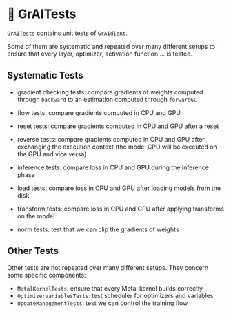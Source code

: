 # 👷 GrAITests

[`GrAITests`](../../Tests/GrAITests) contains unit tests of `GrAIdient`. 

Some of them are systematic and repeated over many different setups to ensure 
that every layer, optimizer, activation function ... is tested.

## Systematic Tests

- gradient checking tests: compare gradients of weights 
  computed through `backward` to an estimation computed through `forwardGC`
  
- flow tests: compare gradients computed in CPU and GPU

- reset tests: compare gradients computed in CPU and GPU after a reset

- reverse tests: compare gradients computed in CPU and GPU after exchanging 
  the execution context 
  (the model CPU will be executed on the GPU and vice versa)
  
- inference tests: compare loss in CPU and GPU during the inference phase

- load tests: compare loss in CPU and GPU after loading models from the disk

- transform tests: compare loss in CPU and GPU after applying transforms on 
  the model
  
- norm tests: test that we can clip the gradients of weights

## Other Tests 

Other tests are not repeated over many different setups. 
They concern some specific components:

- `MetalKernelTests`: ensure that every Metal kernel builds correctly
- `OptimizerVariablesTests`: test scheduler for optimizers and variables
- `UpdateManagementTests`: test we can control the training flow
